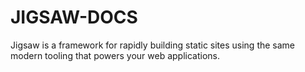 # JIGSAW-DOCS
Jigsaw is a framework for rapidly building static sites using the same modern tooling that powers your web applications.
